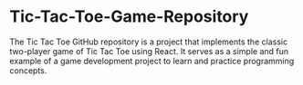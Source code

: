 # Tic-Tac-Toe-Game-Repository
The Tic Tac Toe GitHub repository is a project that implements the classic two-player game of Tic Tac Toe using React. It serves as a simple and fun example of a game development project  to learn and practice programming concepts.

